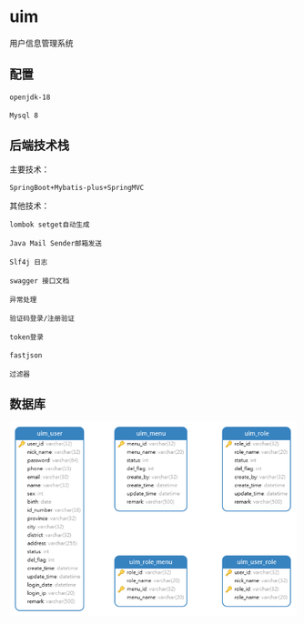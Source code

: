 # uim

用户信息管理系统

## 配置

    openjdk-18

    Mysql 8

## 后端技术栈
主要技术：

    SpringBoot+Mybatis-plus+SpringMVC

其他技术：

    lombok setget自动生成

    Java Mail Sender邮箱发送

    Slf4j 日志

    swagger 接口文档

    异常处理

    验证码登录/注册验证

    token登录

    fastjson

    过滤器

## 数据库
![数据库表](source/images/%E6%95%B0%E6%8D%AE%E5%BA%93%E8%A1%A8.png)